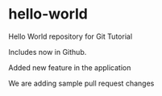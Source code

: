 # hello-world

Hello World repository for Git Tutorial

Includes now in Github.

Added new feature in the application

We are adding sample pull request changes
